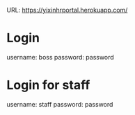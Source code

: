 URL: https://yixinhrportal.herokuapp.com/

# Login
username: boss
password: password

# Login for staff
username: staff
password: password
